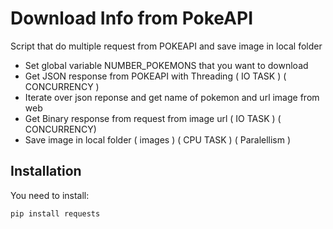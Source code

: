# Download Info from PokeAPI

Script that do multiple request from POKEAPI and save image in local folder

- Set global variable NUMBER_POKEMONS that you want to download
- Get JSON response from POKEAPI with Threading ( IO TASK ) ( CONCURRENCY )
- Iterate over json reponse and get name of pokemon and url image from web
- Get Binary response from request from image url ( IO TASK ) ( CONCURRENCY)
- Save image in local folder ( images ) ( CPU TASK ) ( Paralellism )

## Installation

You need to install:

```env
pip install requests
```
